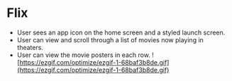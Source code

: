# Flix
- User sees an app icon on the home screen and a styled launch screen.
- User can view and scroll through a list of movies now playing in theaters.
- User can view the movie posters in each row.
![https://ezgif.com/optimize/ezgif-1-68baf3b8de.gif](https://ezgif.com/optimize/ezgif-1-68baf3b8de.gif)
